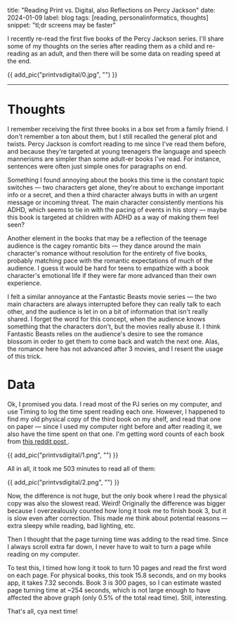 title: "Reading Print vs. Digital, also Reflections on Percy Jackson"
date: 2024-01-09
label: blog
tags: [reading, personalinformatics, thoughts]
snippet: "tl;dr screens may be faster"

I recently re-read the first five books of the Percy Jackson series. I'll share some of my thoughts on the series after reading them as a child and re-reading as an adult, and then there will be some data on reading speed at the end.

{{ add_pic("printvsdigital/0.jpg", "") }}

<hr>

# Thoughts
I remember receiving the first three books in a box set from a family friend. I don't remember a ton about them, but I still recalled the general plot and twists. Percy Jackson is comfort reading to me since I've read them before, and because they're targeted at young teenagers the language and speech mannerisms are simpler than some adult-er books I've read. For instance, sentences were often just simple ones for paragraphs on end. 

Something I found annoying about the books this time is the constant topic switches — two characters get alone, they're about to exchange important info or a secret, and then a third character always butts in with an urgent message or incoming threat. The main character consistently mentions his ADHD, which seems to tie in with the pacing of events in his story — maybe this book is targeted at children with ADHD as a way of making them feel seen?

Another element in the books that may be a reflection of the teenage audience is the cagey romantic bits — they dance around the main character's romance without resolution for the entirety of five books, probably matching pace with the romantic expectations of much of the audience. I guess it would be hard for teens to empathize with a book character's emotional life if they were far more advanced than their own experience. 

I felt a similar annoyance at the Fantastic Beasts movie series — the two main characters are always interrupted before they can really talk to each other, and the audience is let in on a bit of information that isn't really shared. I forget the word for this concept, when the audience knows something that the characters don't, but the movies really abuse it. I think Fantastic Beasts relies on the audience's desire to see the romance blossom in order to get them to come back and watch the next one. Alas, the romance here has not advanced after 3 movies, and I resent the usage of this trick. 

# Data

Ok, I promised you data. I read most of the PJ series on my computer, and use Timing to log the time spent reading each one. However, I happened to find my old physical copy of the third book on my shelf, and read that one on paper — since I used my computer right before and after reading it, we also have the time spent on that one. I'm getting word counts of each book from <a href="https://www.reddit.com/r/camphalfblood/comments/hm3gh8/numbers_the_length_of_percy_jackson/"> this reddit post </a>.

{{ add_pic("printvsdigital/1.png", "") }}

All in all, it took me 503 minutes to read all of them:

{{ add_pic("printvsdigital/2.png", "") }}

Now, the difference is not huge, but the only book where I read the physical copy was also the slowest read. Weird! Originally the difference was bigger because I overzealously counted how long it took me to finish book 3, but it is slow even after correction. This made me think about potential reasons — extra sleepy while reading, bad lighting, etc.

Then I thought that the page turning time was adding to the read time. Since I always scroll extra far down, I never have to wait to turn a page while reading on my computer.

To test this, I timed how long it took to turn 10 pages and read the first word on each page. For physical books, this took 15.8 seconds, and on my books app, it takes 7.32 seconds. Book 3 is 300 pages, so I can estimate wasted page turning time at ~254 seconds, which is not large enough to have affected the above graph (only 0.5% of the total read time). Still, interesting. 

That's all, cya next time!
